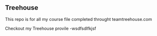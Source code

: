 ## Treehouse

This repo is for all my course file completed throught teamtreehouse.com

Checkout my Treehouse provile -wsdfsdlfkjsf